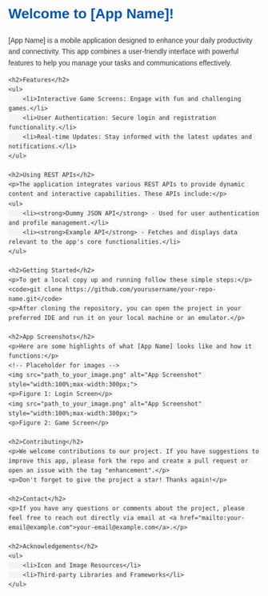 <!DOCTYPE html>
<html lang="en">
<head>
    <meta charset="UTF-8">
    <title>README</title>
    <style>
        body { font-family: Arial, sans-serif; line-height: 1.6; color: #333; }
        h1, h2 { color: #0056b3; }
        code { background: #f4f4f4; padding: 2px 5px; }
    </style>
</head>
<body>
    <h1>Welcome to [App Name]!</h1>
    <p>[App Name] is a mobile application designed to enhance your daily productivity and connectivity. This app combines a user-friendly interface with powerful features to help you manage your tasks and communications effectively.</p>

    <h2>Features</h2>
    <ul>
        <li>Interactive Game Screens: Engage with fun and challenging games.</li>
        <li>User Authentication: Secure login and registration functionality.</li>
        <li>Real-time Updates: Stay informed with the latest updates and notifications.</li>
    </ul>

    <h2>Using REST APIs</h2>
    <p>The application integrates various REST APIs to provide dynamic content and interactive capabilities. These APIs include:</p>
    <ul>
        <li><strong>Dummy JSON API</strong> - Used for user authentication and profile management.</li>
        <li><strong>Example API</strong> - Fetches and displays data relevant to the app's core functionalities.</li>
    </ul>

    <h2>Getting Started</h2>
    <p>To get a local copy up and running follow these simple steps:</p>
    <code>git clone https://github.com/yourusername/your-repo-name.git</code>
    <p>After cloning the repository, you can open the project in your preferred IDE and run it on your local machine or an emulator.</p>

    <h2>App Screenshots</h2>
    <p>Here are some highlights of what [App Name] looks like and how it functions:</p>
    <!-- Placeholder for images -->
    <img src="path_to_your_image.png" alt="App Screenshot" style="width:100%;max-width:300px;">
    <p>Figure 1: Login Screen</p>
    <img src="path_to_your_image.png" alt="App Screenshot" style="width:100%;max-width:300px;">
    <p>Figure 2: Game Screen</p>

    <h2>Contributing</h2>
    <p>We welcome contributions to our project. If you have suggestions to improve this app, please fork the repo and create a pull request or open an issue with the tag "enhancement".</p>
    <p>Don't forget to give the project a star! Thanks again!</p>

    <h2>Contact</h2>
    <p>If you have any questions or comments about the project, please feel free to reach out directly via email at <a href="mailto:your-email@example.com">your-email@example.com</a>.</p>

    <h2>Acknowledgements</h2>
    <ul>
        <li>Icon and Image Resources</li>
        <li>Third-party Libraries and Frameworks</li>
    </ul>
</body>
</html>
